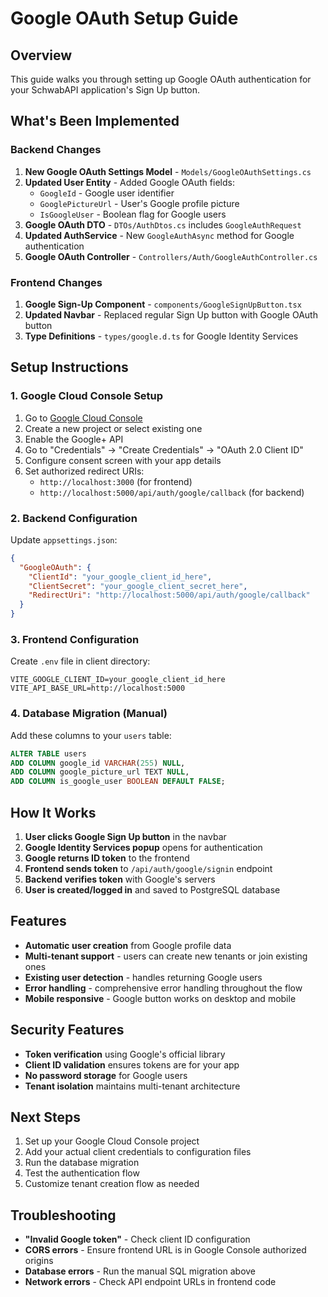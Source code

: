 # Google OAuth Setup Guide

## Overview
This guide walks you through setting up Google OAuth authentication for your SchwabAPI application's Sign Up button.

## What's Been Implemented

### Backend Changes
1. **New Google OAuth Settings Model** - `Models/GoogleOAuthSettings.cs`
2. **Updated User Entity** - Added Google OAuth fields:
   - `GoogleId` - Google user identifier
   - `GooglePictureUrl` - User's Google profile picture
   - `IsGoogleUser` - Boolean flag for Google users
3. **Google OAuth DTO** - `DTOs/AuthDtos.cs` includes `GoogleAuthRequest`
4. **Updated AuthService** - New `GoogleAuthAsync` method for Google authentication
5. **Google OAuth Controller** - `Controllers/Auth/GoogleAuthController.cs`

### Frontend Changes
1. **Google Sign-Up Component** - `components/GoogleSignUpButton.tsx`
2. **Updated Navbar** - Replaced regular Sign Up button with Google OAuth button
3. **Type Definitions** - `types/google.d.ts` for Google Identity Services

## Setup Instructions

### 1. Google Cloud Console Setup
1. Go to [Google Cloud Console](https://console.cloud.google.com/)
2. Create a new project or select existing one
3. Enable the Google+ API
4. Go to "Credentials" → "Create Credentials" → "OAuth 2.0 Client ID"
5. Configure consent screen with your app details
6. Set authorized redirect URIs:
   - `http://localhost:3000` (for frontend)
   - `http://localhost:5000/api/auth/google/callback` (for backend)

### 2. Backend Configuration
Update `appsettings.json`:
```json
{
  "GoogleOAuth": {
    "ClientId": "your_google_client_id_here",
    "ClientSecret": "your_google_client_secret_here",
    "RedirectUri": "http://localhost:5000/api/auth/google/callback"
  }
}
```

### 3. Frontend Configuration
Create `.env` file in client directory:
```env
VITE_GOOGLE_CLIENT_ID=your_google_client_id_here
VITE_API_BASE_URL=http://localhost:5000
```

### 4. Database Migration (Manual)
Add these columns to your `users` table:
```sql
ALTER TABLE users 
ADD COLUMN google_id VARCHAR(255) NULL,
ADD COLUMN google_picture_url TEXT NULL,
ADD COLUMN is_google_user BOOLEAN DEFAULT FALSE;
```

## How It Works

1. **User clicks Google Sign Up button** in the navbar
2. **Google Identity Services popup** opens for authentication
3. **Google returns ID token** to the frontend
4. **Frontend sends token** to `/api/auth/google/signin` endpoint
5. **Backend verifies token** with Google's servers
6. **User is created/logged in** and saved to PostgreSQL database

## Features

- **Automatic user creation** from Google profile data
- **Multi-tenant support** - users can create new tenants or join existing ones
- **Existing user detection** - handles returning Google users
- **Error handling** - comprehensive error handling throughout the flow
- **Mobile responsive** - Google button works on desktop and mobile

## Security Features

- **Token verification** using Google's official library
- **Client ID validation** ensures tokens are for your app
- **No password storage** for Google users
- **Tenant isolation** maintains multi-tenant architecture

## Next Steps

1. Set up your Google Cloud Console project
2. Add your actual client credentials to configuration files
3. Run the database migration
4. Test the authentication flow
5. Customize tenant creation flow as needed

## Troubleshooting

- **"Invalid Google token"** - Check client ID configuration
- **CORS errors** - Ensure frontend URL is in Google Console authorized origins
- **Database errors** - Run the manual SQL migration above
- **Network errors** - Check API endpoint URLs in frontend code
